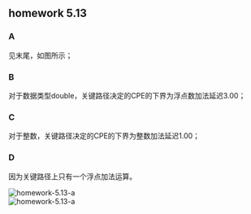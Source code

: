 ## homework 5.13

### A
见末尾，如图所示；  

### B
对于数据类型double，关键路径决定的CPE的下界为浮点数加法延迟3.00；  

### C
对于整数，关键路径决定的CPE的下界为整数加法延迟1.00； 

### D
因为关键路径上只有一个浮点加法运算。

![homework-5.13-a](https://github.com/DesmondoRay/CSAPP/blob/master/chapter_5/5.13/homework-5.13-a.jpg)  
![homework-5.13-a](https://github.com/DesmondoRay/CSAPP/blob/master/chapter_5/5.13/homework-5.13-b.jpg)  